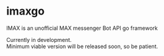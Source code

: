 # imaxgo
IMAX is an unofficial MAX messenger Bot API go framework

Currently in development. \
Minimum viable version will be released soon, so be patient.
